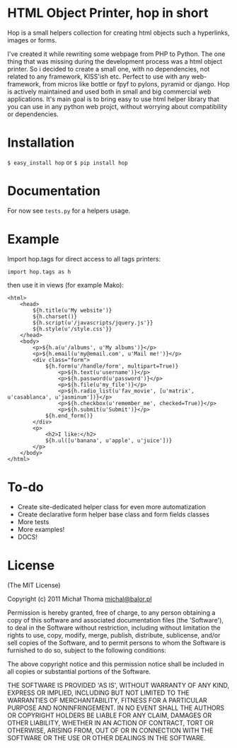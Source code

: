 # HTML Object Printer, hop in short

  Hop is a small helpers collection for creating html objects such a hyperlinks, images or forms.

  I've created it while rewriting some webpage from PHP to Python. The one thing that was missing during the development process was a html object printer. So i decided to create a small one, with no dependencies, not related to any framework, KISS'ish etc. Perfect to use with any web-framework, from micros like bottle or fpyf to pylons, pyramid or django.
  Hop is actively maintained and used both in small and big commercial web applications. It's main goal is to bring easy to use html helper library that you can use in any python web projct, without worrying about compatibility or dependencies.

# Installation

  `$ easy_install hop` or `$ pip install hop`

# Documentation

  For now see `tests.py` for a helpers usage.

# Example

  Import hop.tags for direct access to all tags printers:
    
    import hop.tags as h

  then use it in views (for example Mako):

    <html>
        <head>
            ${h.title(u'My website')}
            ${h.charset()}
            ${h.script(u'/javascripts/jquery.js'}}
            ${h.style(u'/style.css'}}
        </head>
        <body>
            <p>${h.a(u'/albums', u'My albums')}</p>
            <p>${h.email(u'my@email.com', u'Mail me!')}</p>
            <div class="form">
                ${h.form(u'/handle/form', multipart=True)}
                    <p>${h.text(u'username')}</p>
                    <p>${h.password(u'password')}</p>
                    <p>${h.file(u'my_file')}</p>
                    <p>${h.radio_list(u'fav_movie', [u'matrix', u'casablanca', u'jasminum'])}</p>
                    <p>${h.checkbox(u'remember_me', checked=True)}</p>
                    <p>${h.submit(u'Submit')}</p>
                ${h.end_form()}
            </div>
            <p>
                <h2>I like:</h2>
                ${h.ul([u'banana', u'apple', u'juice'])}
            </p>
        </body>
    </html>

# To-do

  * Create site-dedicated helper class for even more automatization
  * Create declarative form helper base class and form fields classes
  * More tests
  * More examples!
  * DOCS!

# License

  (The MIT License)

  Copyright (c) 2011 Michał Thoma <michal@balor.pl>

  Permission is hereby granted, free of charge, to any person obtaining a copy of this software and associated documentation files (the 'Software'), to deal in the Software without restriction, including without limitation the rights to use, copy, modify, merge, publish, distribute, sublicense, and/or sell copies of the Software, and to permit persons to whom the Software is furnished to do so, subject to the following conditions:

  The above copyright notice and this permission notice shall be included in all copies or substantial portions of the Software.

  THE SOFTWARE IS PROVIDED 'AS IS', WITHOUT WARRANTY OF ANY KIND, EXPRESS OR IMPLIED, INCLUDING BUT NOT LIMITED TO THE WARRANTIES OF MERCHANTABILITY, FITNESS FOR A PARTICULAR PURPOSE AND NONINFRINGEMENT. IN NO EVENT SHALL THE AUTHORS OR COPYRIGHT HOLDERS BE LIABLE FOR ANY CLAIM, DAMAGES OR OTHER LIABILITY, WHETHER IN AN ACTION OF CONTRACT, TORT OR OTHERWISE, ARISING FROM, OUT OF OR IN CONNECTION WITH THE SOFTWARE OR THE USE OR OTHER DEALINGS IN THE SOFTWARE.

